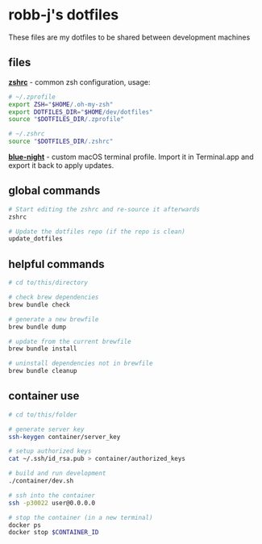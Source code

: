 # robb-j's dotfiles

These files are my dotfiles to be shared between development machines

## files

**[zshrc](./.zshrc)** - common zsh configuration, usage:

```sh
# ~/.zprofile
export ZSH="$HOME/.oh-my-zsh"
export DOTFILES_DIR="$HOME/dev/dotfiles"
source "$DOTFILES_DIR/.zprofile"

# ~/.zshrc
source "$DOTFILES_DIR/.zshrc"
```

**[blue-night](./blue-night.terminal)** - custom macOS terminal profile.
Import it in Terminal.app and export it back to apply updates.

## global commands

```sh
# Start editing the zshrc and re-source it afterwards
zshrc

# Update the dotfiles repo (if the repo is clean)
update_dotfiles
```

## helpful commands

```sh
# cd to/this/directory

# check brew dependencies
brew bundle check

# generate a new brewfile
brew bundle dump

# update from the current brewfile
brew bundle install

# uninstall dependencies not in brewfile
brew bundle cleanup
```

## container use

```sh
# cd to/this/folder

# generate server key
ssh-keygen container/server_key

# setup authorized keys
cat ~/.ssh/id_rsa.pub > container/authorized_keys

# build and run development
./container/dev.sh

# ssh into the container
ssh -p30022 user@0.0.0.0

# stop the container (in a new terminal)
docker ps
docker stop $CONTAINER_ID
```
